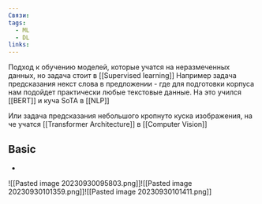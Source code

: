 ```yaml
---
Связи: 
tags:
  - ML
  - DL
links:
---
```

Подход к обучению моделей, которые учатся на неразмеченных данных, но задача стоит в [[Supervised learning]]
Например задача предсказания некст слова в предложении - где для подготовки корпуса нам подойдет практически любые текстовые данные. На это учился [[BERT]] и куча SoTA в [[NLP]]

Или задача предсказания небольшого кропнуто куска изображения, на че учатся [[Transformer Architecture]] в [[Computer Vision]]

## Basic
- 

![[Pasted image 20230930095803.png]]![[Pasted image 20230930101359.png]]![[Pasted image 20230930101411.png]]